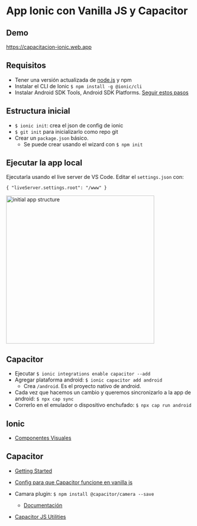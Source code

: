 # App Ionic con Vanilla JS y Capacitor

## Demo
https://capacitacion-ionic.web.app

## Requisitos
- Tener una versión actualizada de [node.js](https://nodejs.org/en/) y npm
- Instalar el CLI de Ionic
`$ npm install -g @ionic/cli`
- Instalar Android SDK Tools, Android SDK Platforms. [Seguir estos pasos](https://capacitorjs.com/docs/getting-started/environment-setup#android-sdk)


## Estructura inicial

- `$ ionic init`: crea el json de config de ionic
- `$ git init` para inicializarlo como repo git
- Crear un `package.json` básico.
    - Se puede crear usando el wizard con `$ npm init`

## Ejecutar la app local
Ejecutarla usando el live server de VS Code. Editar el `settings.json` con:

`{
    "liveServer.settings.root": "/www"
}`

<img src="https://drive.google.com/uc?id=1rgGJBUnotXfHwk2BX6qLeUhBKCrh7VDC" alt="initial app structure" width="400"/>

## Capacitor
- Ejecutar `$ ionic integrations enable capacitor --add`
- Agregar plataforma android: `$ ionic capacitor add android`
    - Crea `/android`. Es el proyecto nativo de android.
- Cada vez que hacemos un cambio y queremos sincronizarlo a la app de android: `$ npx cap sync`
- Correrlo en el emulador o dispositivo enchufado: `$ npx cap run android`

## Ionic
- [Componentes Visuales](https://ionicframework.com/docs/components)

## Capacitor
- [Getting Started](https://capacitorjs.com/docs/getting-started)

- [Config para que Capacitor funcione en vanilla js](https://capacitorjs.com/docs/web#using-capacitor-as-a-script-include)

- Camara plugin: `$ npm install @capacitor/camera --save`
    - [Documentación](https://capacitorjs.com/docs/apis/camera)

- [Capacitor JS Utilities](https://capacitorjs.com/docs/basics/utilities)